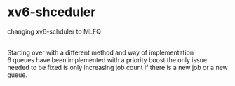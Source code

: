 # xv6-shceduler
changing xv6-schduler to MLFQ <br> <br>

Starting over with a different method and way of implementation <br>
6 queues have been implemented with a priority boost the only issue needed to be fixed is only increasing job count if there is a new job or a new queue.<br>
